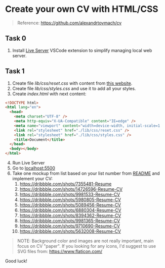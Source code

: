 # Create your own CV with HTML/CSS

> Reference: https://github.com/alexandrtovmach/cv

## Task 0

1. Install [Live Server](https://marketplace.visualstudio.com/items?itemName=ritwickdey.LiveServer) VSCode extension to simplify managing local web server.

## Task 1

1. Create file _lib/css/reset.css_ with content from [this website](https://meyerweb.com/eric/tools/css/reset/).
2. Create file _lib/css/styles.css_ and use it to add all your styles.
3. Create _index.html_ with next content:

```html
<!DOCTYPE html>
<html lang="en">
  <head>
    <meta charset="UTF-8" />
    <meta http-equiv="X-UA-Compatible" content="IE=edge" />
    <meta name="viewport" content="width=device-width, initial-scale=1.0" />
    <link rel="stylesheet" href="./lib/css/reset.css" />
    <link rel="stylesheet" href="./lib/css/styles.css" />
    <title>Document</title>
  </head>
  <body></body>
</html>
```

4. Run Live Server
5. Go to [localhost:5500](http://localhost:5500)
6. Take one mockup from list based on your list number from [README](../README.md) and implement your CV:
   1. https://dribbble.com/shots/7355481-Resume
   2. https://dribbble.com/shots/14726596-Resume-CV
   3. https://dribbble.com/shots/9981533-Resume-CV
   4. https://dribbble.com/shots/5980805-Resume-CV
   5. https://dribbble.com/shots/5089456-Resume-CV
   6. https://dribbble.com/shots/6880304-Resume-CV
   7. https://dribbble.com/shots/8394362-Resume-CV
   8. https://dribbble.com/shots/9981365-Resume-CV
   9. https://dribbble.com/shots/9710690-Resume-CV
   10. https://dribbble.com/shots/5632008-Resume-CV

> NOTE: Background color and images are not really important, main focus on CV "paper". If you looking for any icons, I'd suggest to use SVG files from: https://www.flaticon.com/

Good luck!
